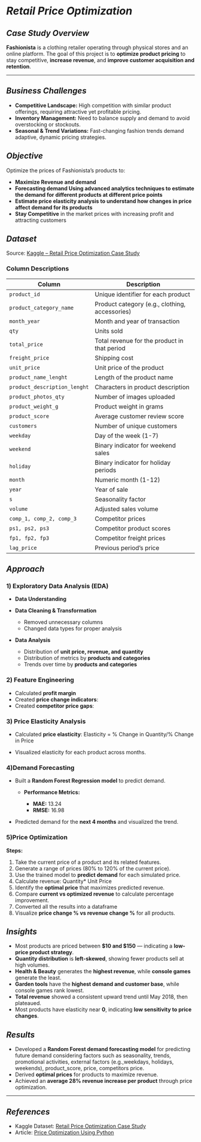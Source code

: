 # *Retail Price Optimization*

## *Case Study Overview*

**Fashionista** is a clothing retailer operating through physical stores and an online platform. The goal of this project is to **optimize product pricing** to stay competitive, **increase revenue**, and **improve customer acquisition and retention**.

---

## *Business Challenges*

* **Competitive Landscape:** High competition with similar product offerings, requiring attractive yet profitable pricing.
* **Inventory Management:** Need to balance supply and demand to avoid overstocking or stockouts.
* **Seasonal & Trend Variations:** Fast-changing fashion trends demand adaptive, dynamic pricing strategies.

## *Objective*

Optimize the prices of Fashionista’s products to:

* **Maximize Revenue and demand**
* **Forecasting demand Using advanced analytics techniques to estimate the demand for different products at different price points**
* **Estimate price elasticity analysis to understand how changes in price affect demand for its products**
* **Stay Competitive** in the market prices with increasing profit and attracting customers

## *Dataset*

Source: [Kaggle – Retail Price Optimization Case Study](https://www.kaggle.com/datasets/bhanupratapbiswas/retail-price-optimization-case-study)

### **Column Descriptions**

| Column                       | Description                                    |
| ---------------------------- | ---------------------------------------------- |
| `product_id`                 | Unique identifier for each product             |
| `product_category_name`      | Product category (e.g., clothing, accessories) |
| `month_year`                 | Month and year of transaction                  |
| `qty`                        | Units sold                                     |
| `total_price`                | Total revenue for the product in that period   |
| `freight_price`              | Shipping cost                                  |
| `unit_price`                 | Unit price of the product                      |
| `product_name_lenght`        | Length of the product name                     |
| `product_description_lenght` | Characters in product description              |
| `product_photos_qty`         | Number of images uploaded                      |
| `product_weight_g`           | Product weight in grams                        |
| `product_score`              | Average customer review score                  |
| `customers`                  | Number of unique customers                     |
| `weekday`                    | Day of the week (1-7)                          |
| `weekend`                    | Binary indicator for weekend sales             |
| `holiday`                    | Binary indicator for holiday periods           |
| `month`                      | Numeric month (1-12)                           |
| `year`                       | Year of sale                                   |
| `s`                          | Seasonality factor                             |
| `volume`                     | Adjusted sales volume                          |
| `comp_1, comp_2, comp_3`     | Competitor prices                              |
| `ps1, ps2, ps3`              | Competitor product scores                      |
| `fp1, fp2, fp3`              | Competitor freight prices                      |
| `lag_price`                  | Previous period’s price                        |

## *Approach*

### **1️) Exploratory Data Analysis (EDA)**

* **Data Understanding**
* **Data Cleaning & Transformation**

  * Removed unnecessary columns
  * Changed data types for proper analysis
* **Data Analysis**

  * Distribution of **unit price, revenue, and quantity**
  * Distribution of metrics by **products and categories**
  * Trends over time by **products and categories**

### **2️) Feature Engineering**

* Calculated **profit margin**
* Created **price change indicators**:
* Created **competitor price gaps**:

### **3️) Price Elasticity Analysis**

* Calculated **price elasticity**:
    Elasticity = % Change in Quantity/% Change in Price
  
* Visualized elasticity for each product across months.
  
### **4️)Demand Forecasting**

* Built a **Random Forest Regression model** to predict demand.

  * **Performance Metrics:**

    * **MAE:** 13.24
    * **RMSE:** 16.98
* Predicted demand for the **next 4 months** and visualized the trend.

### **5️)Price Optimization**

**Steps:**

1. Take the current price of a product and its related features.
2. Generate a range of prices (80% to 120% of the current price).
3. Use the trained model to **predict demand** for each simulated price.
4. Calculate revenue: Quantity* Unit Price
5. Identify the **optimal price** that maximizes predicted revenue.
6. Compare **current vs optimized revenue** to calculate percentage improvement.
7. Converted all the results into a dataframe
8. Visualize **price change % vs revenue change %** for all products.

## *Insights*

* Most products are priced between **\$10 and \$150** — indicating a **low-price product strategy**.
* **Quantity distribution** is **left-skewed**, showing fewer products sell at high volumes.
* **Health & Beauty** generates the **highest revenue**, while **console games** generate the least.
* **Garden tools** have the **highest demand and customer base**, while console games rank lowest.
* **Total revenue** showed a consistent upward trend until May 2018, then plateaued.
* Most products have elasticity near **0**, indicating **low sensitivity to price changes**.

## *Results*

* Developed a **Random Forest demand forecasting model** for predicting future demand considering factors such as seasonality, trends, promotional activities,  external factors (e.g.,weekdays, holidays, weekends), product_score, price, competitors price.
* Derived **optimal prices** for products to maximize revenue.
* Achieved an **average 28% revenue increase per product** through price optimization.

---

## *References*

* Kaggle Dataset: [Retail Price Optimization Case Study](https://www.kaggle.com/datasets/bhanupratapbiswas/retail-price-optimization-case-study)
* Article: [Price Optimization Using Python](https://amanxai.com/2024/07/22/price-optimization-using-python/)

